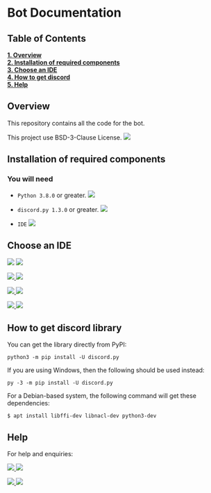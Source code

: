 # Bot Documentation

## Table of  Contents
<a href='#overview'>**1. Overview**</a><br>
<a href='#installation-of-required-components'>**2. Installation of required components**</a><br>
<a href='#choose-an-ide'>**3. Choose an IDE**</a><br>
<a href='#how-to-get-discord-library'>**4. How to get discord**</a><br>
<a href='#help'>**5. Help**</a>

## Overview
This repository contains all the code for the bot. <br>

This project use BSD-3-Clause License.  <a href='LICENSE'><img src='https://raster.shields.io/badge/Read-LICENSE-orange.png'></a>


## Installation of required components

### You will need
- `Python 3.8.0` or greater. <a href='https://www.python.org/downloads/'><img src='https://raster.shields.io/badge/Download-Python-brightgreen.png'></a><br>

- `discord.py 1.3.0` or greater. <a href='#how-to-get-discord-library'><img src='https://raster.shields.io/badge/How%20to%20get-discord.py-blue.png'></a><br>

- `IDE` <a href='#choose-an-ide'><img src='https://raster.shields.io/badge/Choose%20-IDE-blue.png'></a>

## Choose an IDE
<img src='https://raster.shields.io/badge/1-gray.png?style=for-the-badge'> <a href='https://atom.io/'><img src='https://raster.shields.io/badge/Download-Atom-brightgreen.png?style=for-the-badge&logo=atom'></a>
<br>

<img src='https://raster.shields.io/badge/2-gray.png?style=for-the-badge'><a href='https://www.sublimetext.com/3'> <img src='https://raster.shields.io/badge/Download-Sublime%20Text-FF9800.png?style=for-the-badge&logo=sublime-text'></a>
<br>

<img src='https://raster.shields.io/badge/3-gray.png?style=for-the-badge'><a href='https://code.visualstudio.com/Download'> <img src='https://raster.shields.io/badge/Download-Visual%20Studio%20Code-0078d7.png?style=for-the-badge&logo=visual-studio-code'></a>
<br>

<img src='https://raster.shields.io/badge/4-gray.png?style=for-the-badge'><a href='https://www.jetbrains.com/pycharm/download/'> <img src='https://raster.shields.io/badge/Download-PyCharm-c6c6c6.png?style=for-the-badge&logo=pycharm'></a>

## How to get **discord** library
You can get the library directly from PyPI: <br>
```text
python3 -m pip install -U discord.py
```

If you are using Windows, then the following should be used instead: <br>
```text
py -3 -m pip install -U discord.py
```

For a Debian-based system, the following command will get these dependencies: <br>
```text
$ apt install libffi-dev libnacl-dev python3-dev
```

## Help
For help and enquiries:
<br>

<img src='https://raster.shields.io/badge/1-gray.png?style=for-the-badge'><a href='https://www.instagram.com/sfratescu00/'> <img src='https://raster.shields.io/badge/contact%20me%20on-instagram-cd486b.png?style=for-the-badge&logo=instagram'></a>

<img src='https://raster.shields.io/badge/2-gray.png?style=for-the-badge'><a href='https://discord.com/users/385834838793388033'> <img src='https://raster.shields.io/badge/contact%20me%20on-discord-7289d9.png?style=for-the-badge&logo=discord'></a>
